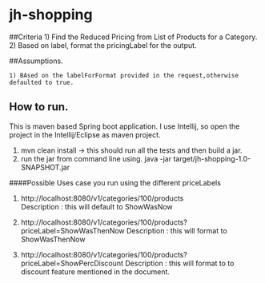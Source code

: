 # jh-shopping

##Criteria
    1) Find the Reduced Pricing from List of Products for a Category.
    2) Based on label, format the pricingLabel for the output.

##Assumptions.

    1) BAsed on the labelForFormat provided in the request,otherwise defaulted to true.
     
## How to run.
This is maven based Spring boot application. I use Intellij, so open the project in the Intellij/Eclipse as maven
project.

1) mvn clean install -> this should run all the tests and then build a jar.
2) run the jar from command line using.
     java -jar target/jh-shopping-1.0-SNAPSHOT.jar


####Possible Uses case you run using the different priceLabels

1) http://localhost:8080/v1/categories/100/products  
   Description : this will default to ShowWasNow
   
2) http://localhost:8080/v1/categories/100/products?priceLabel=ShowWasThenNow 
   Description : this will  format to ShowWasThenNow

3) http://localhost:8080/v1/categories/100/products?priceLabel=ShowPercDiscount 
      Description : this will  format to to discount feature mentioned in the document.
